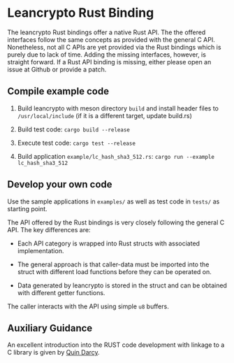 # Leancrypto Rust Binding

The leancrypto Rust bindings offer a native Rust API. The the offered interfaces follow the same concepts as provided with the general C API. Nonetheless, not all C APIs are yet provided via the Rust bindings which is purely due to lack of time. Adding the missing interfaces, however, is straight forward. If a Rust API binding is missing, either please open an issue at Github or provide a patch.

## Compile example code

1. Build leancrypto with meson directory `build` and install header files to `/usr/local/include` (if it is a different target, update build.rs)

2. Build test code: `cargo build --release`

3. Execute test code: `cargo test --release`

4. Build application `example/lc_hash_sha3_512.rs`: `cargo run --example lc_hash_sha3_512`

## Develop your own code

Use the sample applications in `examples/` as well as test code in `tests/` as
starting point.

The API offered by the Rust bindings is very closely following the general C API. The key differences are:

* Each API category is wrapped into Rust structs with associated implementation.

* The general approach is that caller-data must be imported into the struct with different load functions before they can be operated on.

* Data generated by leancrypto is stored in the struct and can be obtained with different getter functions.

The caller interacts with the API using simple `u8` buffers.

## Auxiliary Guidance

An excellent introduction into the RUST code development with linkage to a
C library is given by [Quin Darcy](https://github.com/Quin-Darcy/rust-c-ffi-guide).
